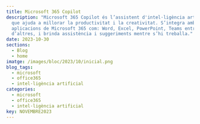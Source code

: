 ```yaml
---
title: Microsoft 365 Copilot
description: "Microsoft 365 Copilot és l’assistent d'intel·ligència artificial
  que ajuda a millorar la productivitat i la creativitat. S’integra amb les
  aplicacions de Microsoft 365 com: Word, Excel, PowerPoint, Teams entre
  d’altres, i brinda assistència i suggeriments mentre s’hi treballa."
date: 2023-10-30
sections:
  - Blog
  - home
imatge: /images/bloc/2023/10/inicial.png
blog_tags:
  - microsoft
  - office365
  - intel·ligència artificial
categories:
  - microsoft
  - office365
  - intel·ligència artificial
key: NOVEMBRE2023
---
```

